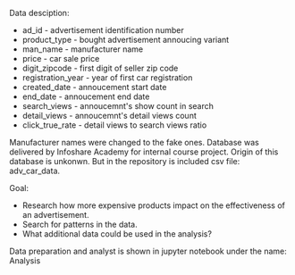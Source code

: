 Data desciption:
- ad_id - advertisement identification number	 
- product_type - bought advertisement annoucing variant
- man_name - manufacturer name
- price - car sale price
- digit_zipcode - first digit of seller zip code
- registration_year	- year of first car registration 
- created_date - annoucement start date 
- end_date - annoucement end date	
- search_views - annoucemnt's show count in search
- detail_views - annoucemnt's detail views count 
- click_true_rate - detail views to search views ratio

Manufacturer names were changed to the fake ones. Database was delivered by Infoshare Academy for internal course project. Origin of this database is unkonwn. But in the repository is included csv file: adv_car_data.

Goal:
- Research how more expensive products impact on the effectiveness of an advertisement.
- Search for patterns in the data.
- What additional data could be used in the analysis?

Data preparation and analyst is shown in jupyter notebook under the name: Analysis
